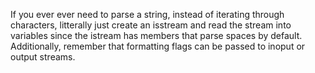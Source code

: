 If you ever ever need to parse a string, instead of iterating through characters, litterally just create an isstream and read the stream into variables since the istream has members that parse spaces by default.
Additionally, remember that formatting flags can be passed to inoput or output streams.
